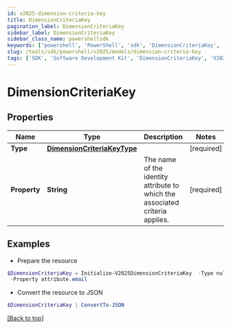 ```yaml
---
id: v2025-dimension-criteria-key
title: DimensionCriteriaKey
pagination_label: DimensionCriteriaKey
sidebar_label: DimensionCriteriaKey
sidebar_class_name: powershellsdk
keywords: ['powershell', 'PowerShell', 'sdk', 'DimensionCriteriaKey', 'V2025DimensionCriteriaKey'] 
slug: /tools/sdk/powershell/v2025/models/dimension-criteria-key
tags: ['SDK', 'Software Development Kit', 'DimensionCriteriaKey', 'V2025DimensionCriteriaKey']
---
```



# DimensionCriteriaKey

## Properties

Name | Type | Description | Notes
------------ | ------------- | ------------- | -------------
**Type** | [**DimensionCriteriaKeyType**](dimension-criteria-key-type) |  | [required]
**Property** | **String** | The name of the identity attribute to which the associated criteria applies. | [required]

## Examples

- Prepare the resource
```powershell
$DimensionCriteriaKey = Initialize-V2025DimensionCriteriaKey  -Type null `
 -Property attribute.email
```

- Convert the resource to JSON
```powershell
$DimensionCriteriaKey | ConvertTo-JSON
```


[[Back to top]](#) 


